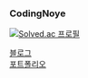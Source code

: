 ### CodingNoye
[![Solved.ac 프로필](http://mazassumnida.wtf/api/mini/generate_badge?boj=noye)](https://solved.ac/noye)

[블로그](https://noye.work)  
[포트폴리오](https://codingnoye.notion.site)

